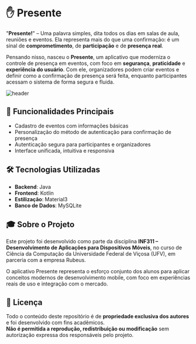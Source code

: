 # ✋ Presente

"**Presente!**" – Uma palavra simples, dita todos os dias em salas de aula, reuniões e eventos. Ela representa mais do que uma confirmação: é um sinal de **comprometimento**, de **participação** e de **presença real**.

Pensando nisso, nasceu o **Presente**, um aplicativo que moderniza o controle de presença em eventos, com foco em **segurança**, **praticidade** e **experiência do usuário**. Com ele, organizadores podem criar eventos e definir como a confirmação de presença será feita, enquanto participantes acessam o sistema de forma segura e fluida.

![header](https://github.com/user-attachments/assets/902e367e-eae8-450f-a3b4-e0dca5983f76)

## 🚀 Funcionalidades Principais

- Cadastro de eventos com informações básicas
- Personalização do método de autenticação para confirmação de presença
- Autenticação segura para participantes e organizadores
- Interface unificada, intuitiva e responsiva

  
## 🛠️ Tecnologias Utilizadas

- **Backend**: Java
- **Frontend**: Kotlin
- **Estilização**: Material3
- **Banco de Dados**: MySQLite


## 🎓  Sobre o Projeto
Este projeto foi desenvolvido como parte da disciplina **INF311 – Desenvolvimento de Aplicações para Dispositivos Móveis**, no curso de Ciência da Computação da Universidade Federal de Viçosa (UFV), em parceria com a empresa Rubeus.

O aplicativo Presente representa o esforço conjunto dos alunos para aplicar conceitos modernos de desenvolvimento mobile, com foco em experiências reais de uso e integração com o mercado.


## 📄 Licença
Todo o conteúdo deste repositório é de **propriedade exclusiva dos autores** e foi desenvolvido com fins acadêmicos.  
**Não é permitida a reprodução, redistribuição ou modificação** sem autorização expressa dos responsáveis pelo projeto.
